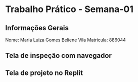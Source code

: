 # Trabalho Prático - Semana-01

## Informações Gerais
Nome: Maria Luiza Gomes Beliene Vila
Matricula: 886044

## Tela de inspeção com navegador


## Tela de projeto no Replit

